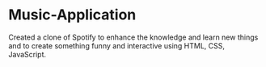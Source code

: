# Music-Application
Created a clone of Spotify to enhance the knowledge and learn new things and to create something funny and interactive using HTML, CSS, JavaScript.
